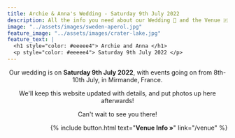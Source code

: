 ```yaml
---
title: Archie & Anna's Wedding - Saturday 9th July 2022
description: All the info you need about our Wedding 💍 and the Venue 🇫🇷, as well as Travel ✈️ & Accommodation 🌇 options. We'll post photos up here after too!
image: "../assets/images/sweden-aperol.jpg"
feature_image: "../assets/images/crater-lake.jpg"
feature_text: |
  <h1 style="color: #eeeee4"> Archie and Anna </h1>
  <p style="color: #eeeee4"> Saturday 9th July 2022 </p>
---
```


<p style='text-align: center'>
Our wedding is on <b>Saturday 9th July 2022</b>, with events going on from 8th-10th July, in Mirmande, France.
</p>

<p style='text-align: center'>
We'll keep this website updated with details, and put photos up here afterwards!
</p>

<p style='text-align: center'>
Can't wait to see you there!
</p>

<p style='text-align: right'>
{% include button.html text="<b>Venue Info »</b>" link="/venue" %}
</p>